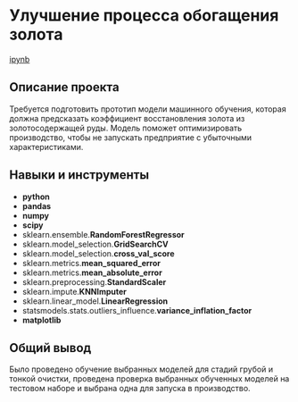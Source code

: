 # Улучшение процесса обогащения золота

[ipynb](https://github.com/AlexeyShuvalov/Portfolio/blob/main/Gold/Gold.ipynb)

## Описание проекта

Требуется подготовить прототип модели машинного обучения, которая должна предсказать коэффициент восстановления золота из золотосодержащей руды. Модель поможет оптимизировать производство, чтобы не запускать предприятие с убыточными характеристиками.



## Навыки и инструменты

- **python**
- **pandas**
- **numpy**
- **scipy**
- sklearn.ensemble.**RandomForestRegressor**
- sklearn.model_selection.**GridSearchCV**
- sklearn.model_selection.**cross_val_score**
- sklearn.metrics.**mean_squared_error**
- sklearn.metrics.**mean_absolute_error**
- sklearn.preprocessing.**StandardScaler**
- sklearn.impute.**KNNImputer**
- sklearn.linear_model.**LinearRegression**
- statsmodels.stats.outliers_influence.**variance_inflation_factor**
- **matplotlib**

## 

## Общий вывод 

Было проведено обучение выбранных моделей для стадий грубой и тонкой очистки, проведена проверка выбранных обученных моделей на тестовом наборе и выбрана одна для запуска в производство.
